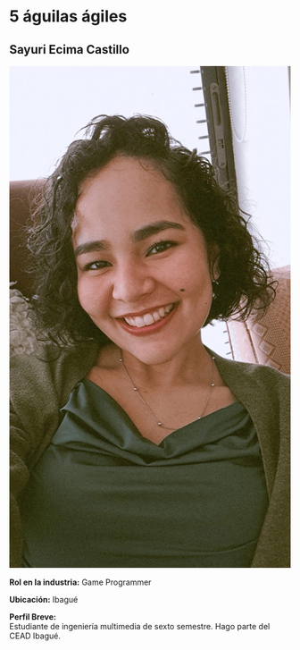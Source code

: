 # 5 águilas ágiles

## Sayuri Ecima Castillo

![Foto Sayuri Ecima](SayuriEcima/images/fotoSayuri.png)

**Rol en la industria:** Game Programmer  

**Ubicación:** Ibagué  

**Perfil Breve:**  
Estudiante de ingeniería multimedia de sexto semestre. Hago parte del CEAD Ibagué.  